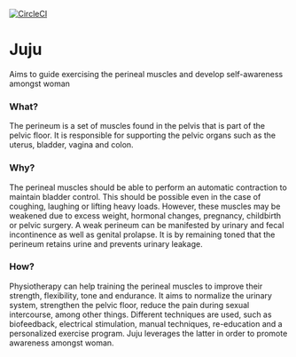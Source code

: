 [![CircleCI](https://circleci.com/gh/daividvleal/juju/tree/master.svg?style=svg&circle-token=b6bbe6956b726655202f72465d0c9e9074c0e528)](https://circleci.com/gh/daividvleal/juju/tree/master)
# Juju
Aims to guide exercising the perineal muscles and develop self-awareness amongst woman

### What?
The perineum is a set of muscles found in the pelvis that is part of the pelvic floor. It is responsible for supporting the pelvic organs such as the uterus, bladder, vagina and colon.

### Why?
The perineal muscles should be able to perform an automatic contraction to maintain bladder control. This should be possible even in the case of coughing, laughing or lifting heavy loads. However, these muscles may be weakened due to excess weight, hormonal changes, pregnancy, childbirth or pelvic surgery. A weak perineum can be manifested by urinary and fecal incontinence as well as genital prolapse. It is by remaining toned that the perineum retains urine and prevents urinary leakage.

### How?
Physiotherapy can help training the perineal muscles to improve their strength, flexibility, tone and endurance. It aims to normalize the urinary system, strengthen the pelvic floor, reduce the pain during sexual intercourse, among other things. Different techniques are used, such as biofeedback, electrical stimulation, manual techniques, re-education and a personalized exercise program. Juju leverages the latter in order to promote awareness amongst woman. 

